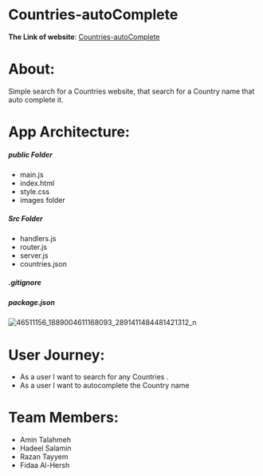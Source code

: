# Countries-autoComplete

 **The Link of website**: [Countries-autoComplete]()
# About:
Simple search for a Countries  website, that search for a Country name that auto complete it.

  # App Architecture:
   ##### public Folder
 * main.js
 * index.html 
 * style.css
 * images folder
  ##### Src Folder
  * handlers.js
  * router.js
  * server.js
  * countries.json
   ##### .gitignore 
   ##### package.json 
 
  ![46511156_1889004611168093_2891411484481421312_n](https://user-images.githubusercontent.com/41734542/48861640-cdffba00-edcc-11e8-96aa-1f205c72af1d.jpg)
  
  
  # User Journey:
  - As a user I want to search for any Countries .
  - As a user I want to autocomplete the Country name

  # Team Members:
   - Amin Talahmeh
   - Hadeel Salamin
   - Razan Tayyem
   - Fidaa Al-Hersh















  

